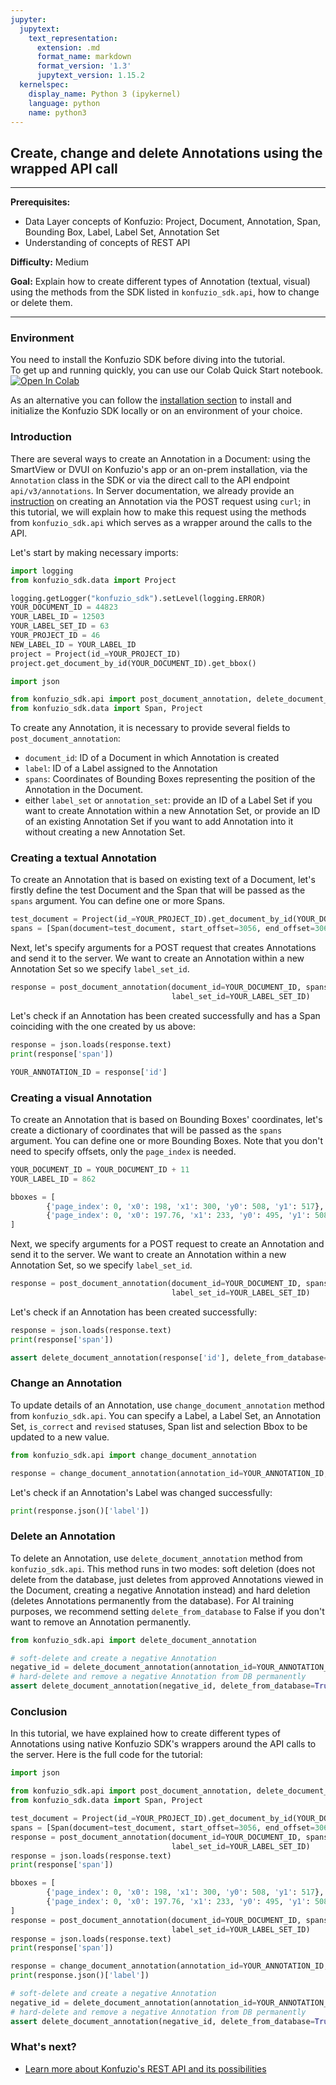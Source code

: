 ```yaml
---
jupyter:
  jupytext:
    text_representation:
      extension: .md
      format_name: markdown
      format_version: '1.3'
      jupytext_version: 1.15.2
  kernelspec:
    display_name: Python 3 (ipykernel)
    language: python
    name: python3
---
```


## Create, change and delete Annotations using the wrapped API call

---

**Prerequisites:**
- Data Layer concepts of Konfuzio: Project, Document, Annotation, Span, Bounding Box, Label, Label Set, Annotation Set
- Understanding of concepts of REST API

**Difficulty:** Medium

**Goal:** Explain how to create different types of Annotation (textual, visual) using the methods from the SDK listed in
`konfuzio_sdk.api`, how to change or delete them.

---

### Environment
You need to install the Konfuzio SDK before diving into the tutorial. \
To get up and running quickly, you can use our Colab Quick Start notebook. \
<a href="https://colab.research.google.com/github/konfuzio-ai/konfuzio-sdk/blob/master/notebooks/Quick_start_template_for_Konfuzio_SDK.ipynb" target="_parent"><img src="https://colab.research.google.com/assets/colab-badge.svg" alt="Open In Colab"/></a>

As an alternative you can follow the [installation section](../get_started.html#install-sdk) to install and initialize the Konfuzio SDK locally or on an environment of your choice.

### Introduction

There are several ways to create an Annotation in a Document: using the SmartView or DVUI on Konfuzio's app or an 
on-prem installation, via the `Annotation` class in the SDK or via the direct call to the API endpoint 
`api/v3/annotations`. In Server documentation, we already provide an [instruction](https://dev.konfuzio.com/web/api-v3.html#create-an-annotation) 
on creating an Annotation via the POST request using `curl`; in this tutorial, we will explain how to make this 
request using the methods from `konfuzio_sdk.api` which serves as a wrapper around the calls to the API.

Let's start by making necessary imports:
```python tags=["remove-cell"]
import logging
from konfuzio_sdk.data import Project

logging.getLogger("konfuzio_sdk").setLevel(logging.ERROR)
YOUR_DOCUMENT_ID = 44823
YOUR_LABEL_ID = 12503
YOUR_LABEL_SET_ID = 63
YOUR_PROJECT_ID = 46
NEW_LABEL_ID = YOUR_LABEL_ID
project = Project(id_=YOUR_PROJECT_ID)
project.get_document_by_id(YOUR_DOCUMENT_ID).get_bbox()
```
```python
import json 

from konfuzio_sdk.api import post_document_annotation, delete_document_annotation
from konfuzio_sdk.data import Span, Project
```

To create any Annotation, it is necessary to provide several fields to `post_document_annotation`:

- `document_id`: ID of a Document in which Annotation is created
- `label`: ID of a Label assigned to the Annotation
- `spans`: Coordinates of Bounding Boxes representing the position of the Annotation in the Document. 
- either `label_set` or `annotation_set`: provide an ID of a Label Set if you want to create Annotation within a new 
Annotation Set, or provide an ID of an existing Annotation Set if you want to add Annotation into it without creating a
new Annotation Set.

### Creating a textual Annotation

To create an Annotation that is based on existing text of a Document, let's firstly define the test Document and the 
Span that will be passed as the `spans` argument. You can define one or more Spans.
```python
test_document = Project(id_=YOUR_PROJECT_ID).get_document_by_id(YOUR_DOCUMENT_ID)
spans = [Span(document=test_document, start_offset=3056, end_offset=3064)]
```

Next, let's specify arguments for a POST request that creates Annotations and send it to the server. We want to create
an Annotation within a new Annotation Set so we specify `label_set_id`.
```python
response = post_document_annotation(document_id=YOUR_DOCUMENT_ID, spans=spans, label_id=YOUR_LABEL_ID, confidence=100.0,
                                    label_set_id=YOUR_LABEL_SET_ID)
```
Let's check if an Annotation has been created successfully and has a Span coinciding with the one created by us above:
```python
response = json.loads(response.text)
print(response['span'])
```
```python tags=['remove-cell']
YOUR_ANNOTATION_ID = response['id']
```

### Creating a visual Annotation

To create an Annotation that is based on Bounding Boxes' coordinates, let's create a dictionary of coordinates that will
be passed as the `spans` argument. You can define one or more Bounding Boxes. Note that you don't need to specify 
offsets, only the `page_index` is needed.
```python tags=['remove-cell']
YOUR_DOCUMENT_ID = YOUR_DOCUMENT_ID + 11
YOUR_LABEL_ID = 862
```
```python
bboxes = [
        {'page_index': 0, 'x0': 198, 'x1': 300, 'y0': 508, 'y1': 517},
        {'page_index': 0, 'x0': 197.76, 'x1': 233, 'y0': 495, 'y1': 508},
]
```
Next, we specify arguments for a POST request to create an Annotation and send it to the server. We want to create
an Annotation within a new Annotation Set, so we specify `label_set_id`.
```python
response = post_document_annotation(document_id=YOUR_DOCUMENT_ID, spans=bboxes, label_id=YOUR_LABEL_ID, confidence=100.0,
                                    label_set_id=YOUR_LABEL_SET_ID)
```
Let's check if an Annotation has been created successfully:
```python
response = json.loads(response.text)
print(response['span'])
```
```python tags=['remove-cell']
assert delete_document_annotation(response['id'], delete_from_database=True)
```

### Change an Annotation
To update details of an Annotation, use `change_document_annotation` method from `konfuzio_sdk.api`. You can specify 
a Label, a Label Set, an Annotation Set, `is_correct` and `revised` statuses, Span list and selection Bbox to be 
updated to a new value.
```python
from konfuzio_sdk.api import change_document_annotation

response = change_document_annotation(annotation_id=YOUR_ANNOTATION_ID, label=NEW_LABEL_ID)
```
Let's check if an Annotation's Label was changed successfully:
```python
print(response.json()['label'])
```

### Delete an Annotation
To delete an Annotation, use `delete_document_annotation` method from `konfuzio_sdk.api`. This method runs in two modes:
soft deletion (does not delete from the database, just deletes from approved Annotations viewed in the Document, 
creating a negative Annotation instead) and hard deletion (deletes Annotations permanently from the database). For AI 
training purposes, we recommend setting `delete_from_database` to False if you don't want to remove an Annotation 
permanently.
```python
from konfuzio_sdk.api import delete_document_annotation

# soft-delete and create a negative Annotation
negative_id = delete_document_annotation(annotation_id=YOUR_ANNOTATION_ID)
# hard-delete and remove a negative Annotation from DB permanently
assert delete_document_annotation(negative_id, delete_from_database=True).status_code == 204
```

### Conclusion

In this tutorial, we have explained how to create different types of Annotations using native Konfuzio SDK's wrappers
around the API calls to the server. Here is the full code for the tutorial:
```python tags=['skip-execution', 'nbval-skip']
import json 

from konfuzio_sdk.api import post_document_annotation, delete_document_annotation, change_document_annotation
from konfuzio_sdk.data import Span, Project

test_document = Project(id_=YOUR_PROJECT_ID).get_document_by_id(YOUR_DOCUMENT_ID)
spans = [Span(document=test_document, start_offset=3056, end_offset=3064)]
response = post_document_annotation(document_id=YOUR_DOCUMENT_ID, spans=spans, label_id=YOUR_LABEL_ID, confidence=100.0,
                                    label_set_id=YOUR_LABEL_SET_ID)
response = json.loads(response.text)
print(response['span'])

bboxes = [
        {'page_index': 0, 'x0': 198, 'x1': 300, 'y0': 508, 'y1': 517},
        {'page_index': 0, 'x0': 197.76, 'x1': 233, 'y0': 495, 'y1': 508},
]
response = post_document_annotation(document_id=YOUR_DOCUMENT_ID, spans=bboxes, label_id=YOUR_LABEL_ID, confidence=100.0,
                                    label_set_id=YOUR_LABEL_SET_ID)
response = json.loads(response.text)
print(response['span'])

response = change_document_annotation(annotation_id=YOUR_ANNOTATION_ID, label=NEW_LABEL_ID)
print(response.json()['label'])

# soft-delete and create a negative Annotation
negative_id = delete_document_annotation(annotation_id=YOUR_ANNOTATION_ID)
# hard-delete and remove a negative Annotation from DB permanently
assert delete_document_annotation(negative_id, delete_from_database=True).status_code == 204
```

### What's next?

- [Learn more about Konfuzio's REST API and its possibilities](https://dev.konfuzio.com/web/api-v3.html)